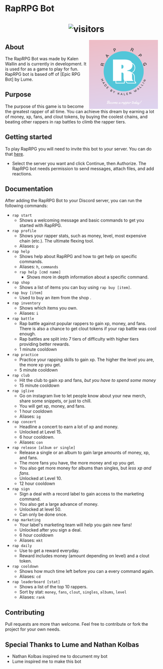 # RapRPG Bot                           ![visitors](https://visitor-badge.glitch.me/badge?page_id=kalenwallin/RapRPG) 
<img align="right" src="https://raw.githubusercontent.com/kalenwallin/RapRPG/master/logos/RapRPG.png" width=45% height=45%>

## About
The RapRPG Bot was made by Kalen Wallin and is currently in development. It is used for as a game to play for fun. RapRPG bot is based off of [Epic RPG Bot] by Lume.

## Purpose
The purpose of this game is to become the greatest rapper of all time. You can achieve this dream by earning a lot of money, xp, fans, and clout tokens, by buying the coolest chains, and beating other rappers in rap battles to climb the rapper tiers.

## Getting started
To play RapRPG you will need to invite this bot to your server. You can do that [here](https://discord.com/api/oauth2/authorize?client_id=799704173724565564&permissions=34880&scope=bot). 
- Select the server you want and click Continue, then Authorize. The RapRPG bot needs permission to send messages, attach files, and add reactions. 

## Documentation
After adding the RapRPG Bot to your Discord server, you can run the following commands:
  - `rap start`
    - Shows a welcoming message and basic commands to get you started with RapRPG. 
  - `rap profile`
    - Shows your rapper stats, such as money, level, most expensive chain (etc.). The ultimate flexing tool.
    - Aliases: `p`
  - `rap help`
    - Shows help about RapRPG and how to get help on specific commands.
    - Aliases: `h`, `commands` 
    - `rap help [cmd name]`
      - Shows more in depth information about a specific command.
  - `rap shop`
    - Shows a list of items you can buy using `rap buy [item]`.
  - `rap buy [item]`
    - Used to buy an item from the shop .
  - `rap inventory`
    - Shows which items you own.
    - Aliases: `i`
  - `rap battle`
    - Rap battle against popular rappers to gain xp, money, and fans. There is also a chance to get clout tokens if your rap battle was cool enough.
    - Rap battles are split into 7 tiers of difficulty with higher tiers providing better rewards.
    - 1 minute cooldown
  - `rap practice`
    - Practice your rapping skills to gain xp. The higher the level you are, the more xp you get.
    - 5 minute cooldown
  - `rap club`
    - Hit the club to gain xp and fans, *but you have to spend some money*
    - 15 minute cooldown
  - `rap iglive`
    - Go on instagram live to let people know about your new merch, share some snippets, or just to chill. 
    - You will get xp, money, and fans.
    - 1 hour cooldown
    - Aliases: `ig`
  - `rap concert`
    - Headline a concert to earn a lot of xp and money. 
    - Unlocked at Level 15.
    - 6 hour cooldown.
    - Aliases: `con`
  - `rap release [album or single]`
    - Release a single or an album to gain large amounts of money, xp, and fans. 
    - The more fans you have, the more money and xp you get. 
    - You also get more money for albums than singles, but *less xp and fans.* 
    - Unlocked at Level 10.
    - 12 hour cooldown
  - `rap sign`
    - Sign a deal with a record label to gain access to the marketing command. 
    - You also get a large advance of money. 
    - Unlocked at level 50. 
    - Can only be done once.
  - `rap marketing`
    - Your label's marketing team will help you gain new fans!
    - Unlocked after you sign a deal.
    - 6 hour cooldown
    - Aliases: `mkt`
  - `rap daily`
    - Use to get a reward everyday. 
    - Reward includes money (amount depending on level) and a clout token.
  - `rap cooldown`
    - Shows how much time left before you can a every command again.
    - Aliases: `cd`
  - `rap leaderboard [stat]`
    - Shows a list of the top 10 rappers. 
    - Sort by stat: `money`, `fans`, `clout`, `singles`, `albums`, `level`
    - Aliases: `rank`

## Contributing
Pull requests are more than welcome. Feel free to contribute or fork the project for your own needs.

## Special Thanks to Lume and Nathan Kolbas
- Nathan Kolbas inspired me to document my bot
- Lume inspired me to make this bot
